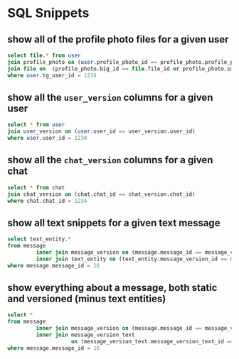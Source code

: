 # SQL Snippets

## show all of the profile photo files for a given user

```sql
select file.* from user
join profile_photo on (user.profile_photo_id == profile_photo.profile_photo_id)
join file on  (profile_photo.big_id == file.file_id or profile_photo.small_id == file.file_id)
where user.tg_user_id = 1234
```

## show all the `user_version` columns for a given user

```sql
select * from user
join user_version on (user.user_id == user_version.user_id)
where user.user_id = 1234
```

## show all the `chat_version` columns for a given chat

```sql
select * from chat
join chat_version on (chat.chat_id == chat_version.chat_id)
where chat.chat_id = 1234
```

## show all text snippets for a given text message

```sql
select text_entity.*
from message
         inner join message_version on (message.message_id == message_version.message_id)
         inner join text_entity on (text_entity.message_version_id == message_version.message_version_id)
where message.message_id = 16
```

## show everything about a message, both static and versioned (minus text entities)

```sql
select *
from message
         inner join message_version on (message.message_id == message_version.message_id)
         inner join message_version_text
                    on (message_version_text.message_version_text_id == message_version.message_version_id)
where message.message_id = 16
```